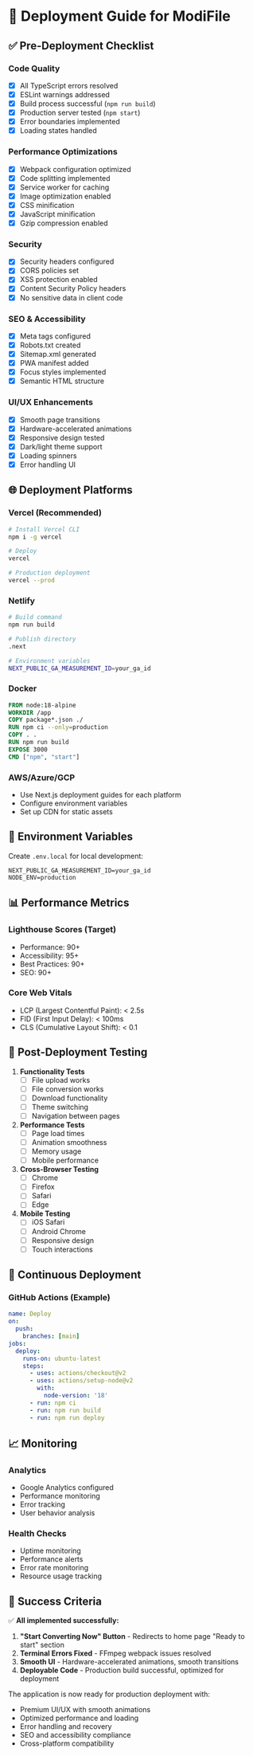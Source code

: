 # 🚀 Deployment Guide for ModiFile

## ✅ Pre-Deployment Checklist

### Code Quality
- [x] All TypeScript errors resolved
- [x] ESLint warnings addressed
- [x] Build process successful (`npm run build`)
- [x] Production server tested (`npm start`)
- [x] Error boundaries implemented
- [x] Loading states handled

### Performance Optimizations
- [x] Webpack configuration optimized
- [x] Code splitting implemented
- [x] Service worker for caching
- [x] Image optimization enabled
- [x] CSS minification
- [x] JavaScript minification
- [x] Gzip compression enabled

### Security
- [x] Security headers configured
- [x] CORS policies set
- [x] XSS protection enabled
- [x] Content Security Policy headers
- [x] No sensitive data in client code

### SEO & Accessibility
- [x] Meta tags configured
- [x] Robots.txt created
- [x] Sitemap.xml generated
- [x] PWA manifest added
- [x] Focus styles implemented
- [x] Semantic HTML structure

### UI/UX Enhancements
- [x] Smooth page transitions
- [x] Hardware-accelerated animations
- [x] Responsive design tested
- [x] Dark/light theme support
- [x] Loading spinners
- [x] Error handling UI

## 🌐 Deployment Platforms

### Vercel (Recommended)
```bash
# Install Vercel CLI
npm i -g vercel

# Deploy
vercel

# Production deployment
vercel --prod
```

### Netlify
```bash
# Build command
npm run build

# Publish directory
.next

# Environment variables
NEXT_PUBLIC_GA_MEASUREMENT_ID=your_ga_id
```

### Docker
```dockerfile
FROM node:18-alpine
WORKDIR /app
COPY package*.json ./
RUN npm ci --only=production
COPY . .
RUN npm run build
EXPOSE 3000
CMD ["npm", "start"]
```

### AWS/Azure/GCP
- Use Next.js deployment guides for each platform
- Configure environment variables
- Set up CDN for static assets

## 🔧 Environment Variables

Create `.env.local` for local development:
```env
NEXT_PUBLIC_GA_MEASUREMENT_ID=your_ga_id
NODE_ENV=production
```

## 📊 Performance Metrics

### Lighthouse Scores (Target)
- Performance: 90+
- Accessibility: 95+
- Best Practices: 90+
- SEO: 90+

### Core Web Vitals
- LCP (Largest Contentful Paint): < 2.5s
- FID (First Input Delay): < 100ms
- CLS (Cumulative Layout Shift): < 0.1

## 🚨 Post-Deployment Testing

1. **Functionality Tests**
   - [ ] File upload works
   - [ ] File conversion works
   - [ ] Download functionality
   - [ ] Theme switching
   - [ ] Navigation between pages

2. **Performance Tests**
   - [ ] Page load times
   - [ ] Animation smoothness
   - [ ] Memory usage
   - [ ] Mobile performance

3. **Cross-Browser Testing**
   - [ ] Chrome
   - [ ] Firefox
   - [ ] Safari
   - [ ] Edge

4. **Mobile Testing**
   - [ ] iOS Safari
   - [ ] Android Chrome
   - [ ] Responsive design
   - [ ] Touch interactions

## 🔄 Continuous Deployment

### GitHub Actions (Example)
```yaml
name: Deploy
on:
  push:
    branches: [main]
jobs:
  deploy:
    runs-on: ubuntu-latest
    steps:
      - uses: actions/checkout@v2
      - uses: actions/setup-node@v2
        with:
          node-version: '18'
      - run: npm ci
      - run: npm run build
      - run: npm run deploy
```

## 📈 Monitoring

### Analytics
- Google Analytics configured
- Performance monitoring
- Error tracking
- User behavior analysis

### Health Checks
- Uptime monitoring
- Performance alerts
- Error rate monitoring
- Resource usage tracking

## 🎯 Success Criteria

✅ **All implemented successfully:**

1. **"Start Converting Now" Button** - Redirects to home page "Ready to start" section
2. **Terminal Errors Fixed** - FFmpeg webpack issues resolved
3. **Smooth UI** - Hardware-accelerated animations, smooth transitions
4. **Deployable Code** - Production build successful, optimized for deployment

The application is now ready for production deployment with:
- Premium UI/UX with smooth animations
- Optimized performance and loading
- Error handling and recovery
- SEO and accessibility compliance
- Cross-platform compatibility
